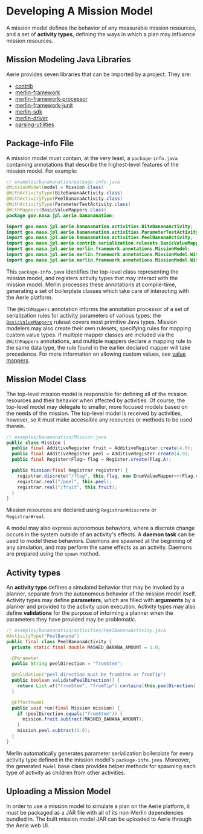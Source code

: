 # Developing A Mission Model
A mission model defines the behavior of any measurable mission resources, and a set of **activity types**, defining the ways in which a plan may influence mission resources. 

## Mission Modeling Java Libraries

Aerie provides seven libraries that can be imported by a project. They are:
* [contrib](https://github.com/NASA-AMMOS/aerie/packages/1171107)
* [merlin-framework](https://github.com/NASA-AMMOS/aerie/packages/1171109)
* [merlin-framework-processor](https://github.com/NASA-AMMOS/aerie/packages/1171111)
* [merlin-framework-junit](https://github.com/NASA-AMMOS/aerie/packages/1171110)
* [merlin-sdk](https://github.com/NASA-AMMOS/aerie/packages/1171112)
* [merlin-driver](https://github.com/NASA-AMMOS/aerie/packages/1171108)
* [parsing-utilities](https://github.com/NASA-AMMOS/aerie/packages/1171113)

## Package-info File
A mission model must contain, at the very least, a `package-info.java` containing annotations that describe the highest-level features of the mission model. For example:

```java
// examples/banananation/package-info.java
@MissionModel(model = Mission.class)
@WithActivityType(BiteBananaActivity.class)
@WithActivityType(PeelBananaActivity.class)
@WithActivityType(ParameterTestActivity.class)
@WithMappers(BasicValueMappers.class)
package gov.nasa.jpl.aerie.banananation;

import gov.nasa.jpl.aerie.banananation.activities.BiteBananaActivity;
import gov.nasa.jpl.aerie.banananation.activities.ParameterTestActivity;
import gov.nasa.jpl.aerie.banananation.activities.PeelBananaActivity;
import gov.nasa.jpl.aerie.contrib.serialization.rulesets.BasicValueMappers;
import gov.nasa.jpl.aerie.merlin.framework.annotations.MissionModel;
import gov.nasa.jpl.aerie.merlin.framework.annotations.MissionModel.WithActivityType;
import gov.nasa.jpl.aerie.merlin.framework.annotations.MissionModel.WithMappers;
```

This `package-info.java` identifies the top-level class representing the mission model, and registers activity types that may interact with the mission model. Merlin processes these annotations at compile-time, generating a set of boilerplate classes which take care of interacting with the Aerie platform.

The `@WithMappers` annotation informs the annotation processor of a set of serialization rules for activity 
parameters of various types; the [`BasicValueMappers`](https://github.com/NASA-AMMOS/aerie/blob/develop/contrib/src/main/java/gov/nasa/jpl/aerie/contrib/serialization/rulesets/BasicValueMappers.java) 
ruleset covers most primitive Java types. Mission modelers may also create their own rulesets, specifying 
rules for mapping custom value types. If multiple mapper classes are included via the `@WithMappers` annotations,
and multiple mappers declare a mapping rule to the same data type, the rule found in the earlier declared mapper 
will take precedence. For more information on allowing custom values, see [value mappers](activity-mappers.md#value-mappers).


## Mission Model Class
The top-level mission model is responsible for defining all of the mission resources and their behavior when 
affected by activities. Of course, the top-level model may delegate to smaller, more focused models based 
on the needs of the mission. The top-level model is received by activities, however, so it must make accessible
any resources or methods to be used therein.

```java
// examples/banananation/Mission.java
public class Mission {
  public final AdditiveRegister fruit = AdditiveRegister.create(4.0);
  public final AdditiveRegister peel = AdditiveRegister.create(4.0);
  public final Register<Flag> flag = Register.create(Flag.A);

  public Mission(final Registrar registrar) {
    registrar.discrete("/flag", this.flag, new EnumValueMapper<>(Flag.class));
    registrar.real("/peel", this.peel);
    registrar.real("/fruit", this.fruit);
  }
}
```

Mission resources are declared using `Registrar#discrete` or `Registrar#real`.

A model may also express autonomous behaviors, where a discrete change occurs in the system outside of an 
activity's effects. A **daemon task** can be used to model these behaviors. Daemons are spawned at the 
beginning of any simulation, and may perform the same effects as an activity. Daemons are prepared using 
the `spawn` method.

## Activity types
An **activity type** defines a simulated behavior that may be invoked by a planner, separate from the 
autonomous behavior of the mission model itself. Activity types may define **parameters**, which are 
filled with **arguments** by a planner and provided to the activity upon execution. Activity types may 
also define **validations** for the purpose of informing a planner when the parameters they have 
provided may be problematic.

```java
// examples/banananation/activities/PeelBananaActivity.java
@ActivityType("PeelBanana")
public final class PeelBananaActivity {
  private static final double MASHED_BANANA_AMOUNT = 1.0;

  @Parameter
  public String peelDirection = "fromStem";

  @Validation("peel direction must be fromStem or fromTip")
  public boolean validatePeelDirection() {
    return List.of("fromStem", "fromTip").contains(this.peelDirection);
  }

  @EffectModel
  public void run(final Mission mission) {
    if (peelDirection.equals("fromStem")) {
      mission.fruit.subtract(MASHED_BANANA_AMOUNT);
    }
    mission.peel.subtract(1.0);
  }
}
```

Merlin automatically generates parameter serialization boilerplate for every activity type defined in 
the mission model's `package-info.java`. Moreover, the generated `Model` base class provides helper 
methods for spawning each type of activity as children from other activities.

## Uploading a Mission Model
In order to use a mission model to simulate a plan on the Aerie platform, it must be packaged as a 
JAR file with all of its non-Merlin dependencies bundled in. The built mission model JAR can be uploaded to 
Aerie through the Aerie web UI.
